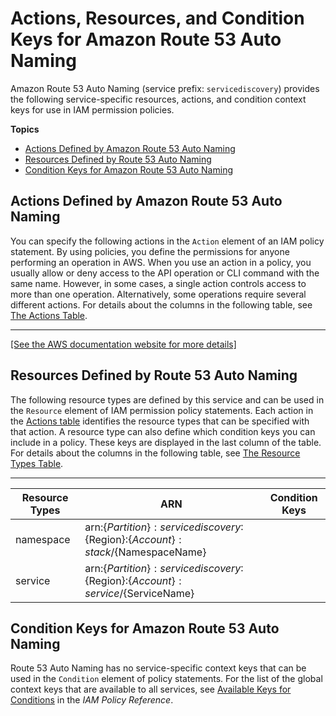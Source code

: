 # Actions, Resources, and Condition Keys for Amazon Route 53 Auto Naming<a name="list_amazonroute53autonaming"></a>

Amazon Route 53 Auto Naming \(service prefix: `servicediscovery`\) provides the following service\-specific resources, actions, and condition context keys for use in IAM permission policies\.

**Topics**
+ [Actions Defined by Amazon Route 53 Auto Naming](#amazonroute53autonaming-actions-as-permissions)
+ [Resources Defined by Route 53 Auto Naming](#amazonroute53autonaming-resources-for-iam-policies)
+ [Condition Keys for Amazon Route 53 Auto Naming](#amazonroute53autonaming-policy-keys)

## Actions Defined by Amazon Route 53 Auto Naming<a name="amazonroute53autonaming-actions-as-permissions"></a>

You can specify the following actions in the `Action` element of an IAM policy statement\. By using policies, you define the permissions for anyone performing an operation in AWS\. When you use an action in a policy, you usually allow or deny access to the API operation or CLI command with the same name\. However, in some cases, a single action controls access to more than one operation\. Alternatively, some operations require several different actions\. For details about the columns in the following table, see [The Actions Table](reference_policies_actions-resources-contextkeys.md#actions_table)\.


****  
[\[See the AWS documentation website for more details\]](http://docs.aws.amazon.com/IAM/latest/UserGuide/list_amazonroute53autonaming.html)

## Resources Defined by Route 53 Auto Naming<a name="amazonroute53autonaming-resources-for-iam-policies"></a>

The following resource types are defined by this service and can be used in the `Resource` element of IAM permission policy statements\. Each action in the [Actions table](#amazonroute53autonaming-actions-as-permissions) identifies the resource types that can be specified with that action\. A resource type can also define which condition keys you can include in a policy\. These keys are displayed in the last column of the table\. For details about the columns in the following table, see [The Resource Types Table](reference_policies_actions-resources-contextkeys.md#resources_table)\.


****  

| Resource Types | ARN | Condition Keys | 
| --- | --- | --- | 
| namespace | arn:$\{Partition\}:servicediscovery:$\{Region\}:$\{Account\}:stack/$\{NamespaceName\} |  | 
| service | arn:$\{Partition\}:servicediscovery:$\{Region\}:$\{Account\}:service/$\{ServiceName\} |  | 

## Condition Keys for Amazon Route 53 Auto Naming<a name="amazonroute53autonaming-policy-keys"></a>

Route 53 Auto Naming has no service\-specific context keys that can be used in the `Condition` element of policy statements\. For the list of the global context keys that are available to all services, see [Available Keys for Conditions](http://docs.aws.amazon.com/IAM/latest/UserGuide/reference_policies_condition-keys.html#AvailableKeys) in the *IAM Policy Reference*\.